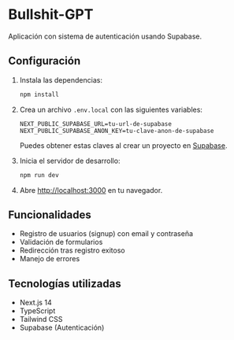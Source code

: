 # Bullshit-GPT

Aplicación con sistema de autenticación usando Supabase.

## Configuración

1. Instala las dependencias:
   ```bash
   npm install
   ```

2. Crea un archivo `.env.local` con las siguientes variables:
   ```
   NEXT_PUBLIC_SUPABASE_URL=tu-url-de-supabase
   NEXT_PUBLIC_SUPABASE_ANON_KEY=tu-clave-anon-de-supabase
   ```

   Puedes obtener estas claves al crear un proyecto en [Supabase](https://supabase.io/).

3. Inicia el servidor de desarrollo:
   ```bash
   npm run dev
   ```

4. Abre [http://localhost:3000](http://localhost:3000) en tu navegador.

## Funcionalidades

- Registro de usuarios (signup) con email y contraseña
- Validación de formularios
- Redirección tras registro exitoso
- Manejo de errores

## Tecnologías utilizadas

- Next.js 14
- TypeScript
- Tailwind CSS
- Supabase (Autenticación) 